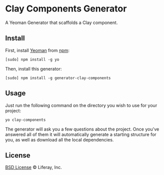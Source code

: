 # Clay Components Generator

A Yeoman Generator that scaffolds a Clay component.

## Install

First, install [Yeoman](http://yeoman.io/) from [npm](https://www.npmjs.com):

```
[sudo] npm install -g yo
```

Then, install this generator:

```
[sudo] npm install -g generator-clay-components
```

## Usage

Just run the following command on the directory you wish to use for your project:

```
yo clay-components
```

The generator will ask you a few questions about the project. Once you've answered all of them it will automatically generate a starting structure for you, as well as download all the local dependencies.

## License

[BSD License](LICENSE.md) © Liferay, Inc.